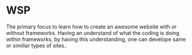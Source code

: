 # WSP
The primary focus to learn how to create an awesome website with or without frameworks. Having an understand of what the coding is doing within frameworks, by having this understanding, one can develope same or similiar types of sites.. 
